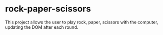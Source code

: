 # rock-paper-scissors

This project allows the user to play rock, paper, scissors with the computer, updating the DOM after each round.
